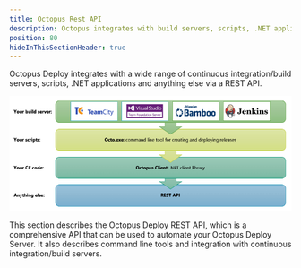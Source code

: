 ```yaml
---
title: Octopus Rest API
description: Octopus integrates with build servers, scripts, .NET applications and anything else with its REST API.
position: 80
hideInThisSectionHeader: true
---
```


Octopus Deploy integrates with a wide range of continuous integration/build servers, scripts, .NET applications and anything else via a REST API.

![](/docs/images/3048159/3278140.png)

This section describes the Octopus Deploy REST API, which is a comprehensive API that can be used to automate your Octopus Deploy Server. It also describes command line tools and integration with continuous integration/build servers.
